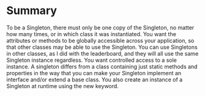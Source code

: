 # Summary

To be a Singleton, there must only be one copy of the Singleton, no matter how many times, or in which class it was instantiated.
You want the attributes or methods to be globally accessible across your application, so that other classes may be able to use the Singleton.
You can use Singletons in other classes, as I did with the leaderboard, and they will all use the same Singleton instance regardless.
You want controlled access to a sole instance.
A singleton differs from a class containing just static methods and properties in the way that you can make your Singleton implement an interface and/or extend a base class. You also create an instance of a Singleton at runtime using the new keyword.
